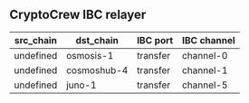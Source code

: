 ## CryptoCrew IBC relayer

| src_chain | dst_chain | IBC port | IBC channel |
| --------------- | --------------- | ------------ | -------------- |
| undefined | osmosis-1 | transfer | channel-0 |
| undefined | cosmoshub-4 | transfer | channel-1 |
| undefined | juno-1 | transfer | channel-5 |